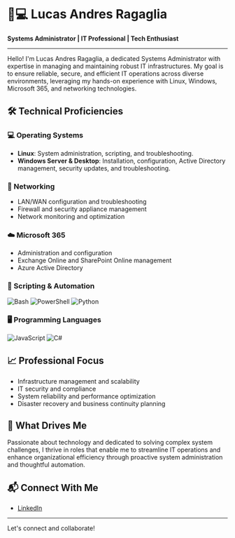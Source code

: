 # 👨💻 Lucas Andres Ragaglia

**Systems Administrator | IT Professional | Tech Enthusiast**

---

Hello! I'm Lucas Andres Ragaglia, a dedicated Systems Administrator with expertise in managing and maintaining robust IT infrastructures. My goal is to ensure reliable, secure, and efficient IT operations across diverse environments, leveraging my hands-on experience with Linux, Windows, Microsoft 365, and networking technologies.

## 🛠️ Technical Proficiencies

### 💻 Operating Systems
- **Linux**: System administration, scripting, and troubleshooting.
- **Windows Server & Desktop**: Installation, configuration, Active Directory management, security updates, and troubleshooting.

### 📡 Networking
- LAN/WAN configuration and troubleshooting
- Firewall and security appliance management
- Network monitoring and optimization

### ☁️ Microsoft 365
- Administration and configuration
- Exchange Online and SharePoint Online management
- Azure Active Directory

### 📜 Scripting & Automation
![Bash](https://img.shields.io/badge/Bash-121011?style=flat&logo=gnu-bash&logoColor=white)
![PowerShell](https://img.shields.io/badge/PowerShell-5391FE?style=flat&logo=powershell&logoColor=white)
![Python](https://img.shields.io/badge/Python-3776AB?style=flat&logo=python&logoColor=white)

### 🖥️ Programming Languages
![JavaScript](https://img.shields.io/badge/JavaScript-F7DF1E?style=flat&logo=javascript&logoColor=black)
![C#](https://img.shields.io/badge/C%23-239120?style=flat&logo=c-sharp&logoColor=white)

## 📈 Professional Focus
- Infrastructure management and scalability
- IT security and compliance
- System reliability and performance optimization
- Disaster recovery and business continuity planning

## 🚀 What Drives Me
Passionate about technology and dedicated to solving complex system challenges, I thrive in roles that enable me to streamline IT operations and enhance organizational efficiency through proactive system administration and thoughtful automation.

## 📬 Connect With Me
- [LinkedIn](https://www.linkedin.com/in/lucas-andres-ragaglia-398a82290/)

---

Let's connect and collaborate!
